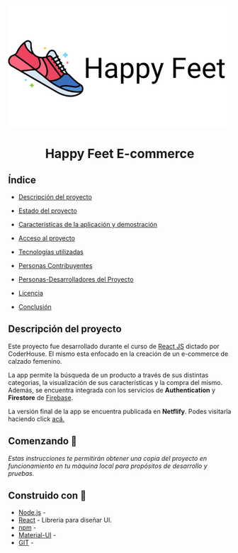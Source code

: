 ![logo del proyecto](https://github.com/dariomicheli/ReactJS/blob/main/src/assets/Happy%20Feet2.png?raw=true)

<h1 align="center">Happy Feet E-commerce</h1>

## Índice

* [Descripción del proyecto](#descripción-del-proyecto)

* [Estado del proyecto](#Estado-del-proyecto)

* [Características de la aplicación y demostración](#Características-de-la-aplicación-y-demostración)

* [Acceso al proyecto](#acceso-proyecto)

* [Tecnologías utilizadas](#tecnologías-utilizadas)

* [Personas Contribuyentes](#personas-contribuyentes)

* [Personas-Desarrolladores del Proyecto](#personas-desarrolladores)

* [Licencia](#licencia)

* [Conclusión](#conclusión)

## Descripción del proyecto

Este proyecto fue desarrollado durante el curso de [React JS](https://www.coderhouse.com/online/reactjs) dictado por CoderHouse. El mismo esta enfocado en la creación de un e-commerce de calzado femenino. 

La app permite la búsqueda de un producto a través de sus distintas categorias, la visualización de sus características y la compra del mismo. Además, se encuentra integrada con los servicios de <strong>Authentication</strong> y <strong>Firestore</strong> de [Firebase](https://firebase.google.com/). 

La versión final de la app se encuentra publicada en <strong>Netflify</strong>. Podes visitarla haciendo click [acá.](https://happyfeetshoes.netlify.app/) 

## Comenzando :rocket:

<em>Estas instrucciones te permitirán obtener una copia del proyecto en funcionamiento en tu máquina local para propósitos de desarrollo y pruebas.</em>


## Construido con :hammer:

* [Node.js]() -
* [React]() - Libreria para diseñar UI.
* [npm]() - 
* [Material-UI](https://mui.com/) - 
* [GIT]() - 






